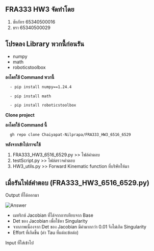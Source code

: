 ## **FRA333 HW3 จัดทำโดย**
1. ชัยภัทร 65340500016
2. ธรา 65340500029

## **โปรดลง Library พวกนี้ก่อนรัน**
  - numpy
  - math
  - roboticstoolbox

**ลงโดยใช้ Command พวกนี้**
```bash
  - pip install numpy==1.24.4
```
```bash
  - pip install math
```
```bash
  - pip install roboticstoolbox
```

**Clone project**

**ลงโดยใช้ Command นี้**
```bash
  gh repo clone Chaiyapat-Nilprapa/FRA333_HW3_6516_6529
```

**หลังจากเข้าไปเราจะใช้**

  1. FRA333_HW3_6516_6529.py >> ไฟล์คำตอบ
  2. testScript.py >> ไฟล์ตรวจคำตอบ
  3. HW3_utils.py >> Forward Kinematic function ที่บริษัทให้มา

## **เมื่อรันไฟล์คำตอบ (FRA333_HW3_6516_6529.py)**

  Output ที่ได้ออกมา

![Answer]("Answer.png")

  - เมทริกซ์ Jacobian ที่ได้จากการเทียบจาก Base
  - Det ของ Jacobian เพื่อใช้หา Singularity
  - จากภาพเนื่องจาก Det ของ Jacobian มีค่ามากกว่า 0.01 จึงไม่เกิด Singularity
  - Effort ที่เกิดขึ้น (ค่า Tau ที่แต่ละข้อต่อ)

  Input ที่ใส่เข้าไป
  



